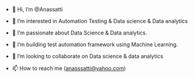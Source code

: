 - 👋 Hi, I’m @Anassatti
- 👀 I’m interested in Automation Testing 
& Data science & Data analytics 

- 🌱 I’m passionate about Data Science & Data analytics.
- 🌱 I’m building test automation framework using Machine Learning.
- 💞️ I’m looking to collaborate on Data science & data analytics 
- 📫 How to reach me (anasssatti@yahoo.com)

<!---
Anassatti/Anassatti is a ✨ special ✨ repository because its `README.md` (this file) appears on your GitHub profile.
You can click the Preview link to take a look at your changes.
--->
